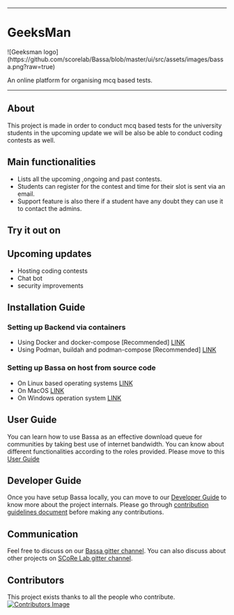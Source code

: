 <hr>
<h1>GeeksMan</h1>
![Geeksman logo](https://github.com/scorelab/Bassa/blob/master/ui/src/assets/images/bassa.png?raw=true)

<!-- [![Build Status](https://travis-ci.org/scorelab/Bassa.svg?branch=master)](https://travis-ci.org/scorelab/Bassa)
[![Codacy Badge](https://api.codacy.com/project/badge/Grade/7de63c7b9a69448787e8014a12a260b1)](https://www.codacy.com/app/SCoRe-Lab/Bassa?utm_source=github.com&utm_medium=referral&utm_content=scorelab/Bassa&utm_campaign=badger)
[![Docker Build](https://img.shields.io/docker/automated/scoreucsc/bassa.svg)]()
[![PyPI](https://img.shields.io/pypi/v/Bassa.svg)](https://pypi.python.org/pypi/bassa)
[![Gitter](https://img.shields.io/gitter/room/nwjs/nw.js.svg)](https://gitter.im/scorelab/scorelab)
[![](https://images.microbadger.com/badges/image/scoreucsc/bassa.svg)](https://microbadger.com/images/scoreucsc/bassa "Get your own image badge on microbadger.com")
[![](https://images.microbadger.com/badges/version/scoreucsc/bassa.svg)](https://microbadger.com/images/scoreucsc/bassa "Get your own version badge on microbadger.com")
[![](https://images.microbadger.com/badges/commit/scoreucsc/bassa.svg)](https://microbadger.com/images/scoreucsc/bassa "Get your own commit badge on microbadger.com")
[![Backers on Open Collective](https://opencollective.com/Bassa/backers/badge.svg)](#backers) 
[![Sponsors on Open Collective](https://opencollective.com/Bassa/sponsors/badge.svg)](#sponsors)  -->

An online platform for organising mcq based tests.

<hr>

## About
This project is made in order to conduct mcq based tests for the university students in the upcoming update we will be also be able to conduct coding contests as well.

## Main functionalities
* Lists all the upcoming ,ongoing and past contests.
* Students can register for the contest and time for their slot is sent via an email.
* Support feature is also there if a student have any doubt they can use it to contact the admins.

## Try it out on
<a href="https://geeksmanjcbust.in"></a>


## Upcoming updates
* Hosting coding contests 
* Chat bot 
* security improvements

## Installation Guide

### Setting up Backend via containers
* Using Docker and docker-compose [Recommended] [LINK](https://github.com/scorelab/Bassa/wiki/Setting-up-Bassa-via-containers)
* Using Podman, buildah and podman-compose [Recommended] [LINK]()

### Setting up Bassa on host from source code
* On Linux based operating systems [LINK](https://github.com/scorelab/Bassa/wiki/Linux-Installation-Guide)
* On MacOS [LINK](https://github.com/scorelab/Bassa/wiki/MacOS-Installation-Guide)
* On Windows operation system [LINK](https://github.com/scorelab/Bassa/wiki/Windows-Installation-Guide)


## User Guide
You can learn how to use Bassa as an effective download queue for communities by taking best use of internet bandwidth. You can know about different functionalities according to the roles provided. Please move to this [User Guide](https://github.com/scorelab/Bassa/wiki/How-to-use-Bassa) 

## Developer Guide
Once you have setup Bassa locally, you can move to our [Developer Guide](https://github.com/scorelab/Bassa/wiki/Bassa:-Developer-Guide) to know more about the project internals.
Please go through [contribution guidelines document](https://github.com/scorelab/Bassa/wiki/Contribution-Guidelines) before making any contributions.
## Communication
Feel free to discuss on our [Bassa gitter channel](https://gitter.im/scorelab/Bassa).
You can also discuss about other projects on [SCoRe Lab gitter channel](https://gitter.im/scorelab/scorelab).

## Contributors

This project exists thanks to all the people who contribute.
[![Contributors Image](https://opencollective.com/Bassa/contributors.svg?width=890&button=false)](https://opencollective.com/Bassa#contributors)









